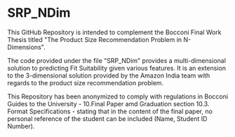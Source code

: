 # SRP_NDim

This GitHub Repository is intended to complement the Bocconi Final Work Thesis titled "The Product Size Recommendation Problem in N-Dimensions".

The code provided under the file "SRP_NDim" provides a multi-dimensional solution to predicting Fit Suitability given various features. It is an extension to the 3-dimensional solution provided by the Amazon India team with regards to the product size recommendation problem. 

This Repository has been anonymized to comply with regulations in Bocconi Guides to the University - 10.Final Paper amd Graduation section 10.3. Format Specifications - stating that in the content of the final paper, no personal reference of the student can be included (Name, Student ID Number).
